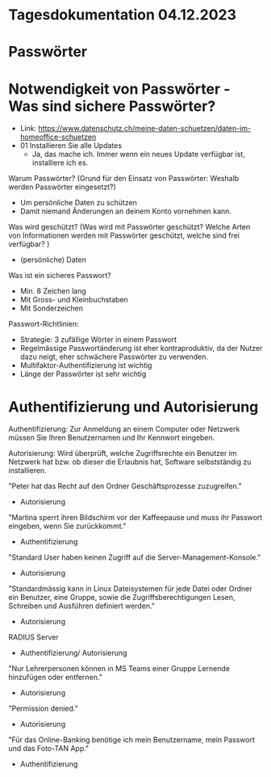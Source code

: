 # Tagesdokumentation 04.12.2023

# Passwörter
# Notwendigkeit von Passwörter - Was sind sichere Passwörter?
 - Link: https://www.datenschutz.ch/meine-daten-schuetzen/daten-im-homeoffice-schuetzen
 - 01 Installieren Sie alle Updates
    - Ja, das mache ich. Immer wenn ein neues Update verfügbar ist, installiere ich es.

Warum Passwörter? (Grund für den Einsatz von Passwörter: Weshalb werden Passwörter eingesetzt?)
- Um persönliche Daten zu schützen
- Damit niemand Änderungen an deinem Konto vornehmen kann.

Was wird geschützt? (Was wird mit Passwörter geschützt? Welche Arten von Informationen werden mit Passwörter geschützt, welche sind frei verfügbar? )
- (persönliche) Daten

Was ist ein sicheres Passwort?
- Min. 8 Zeichen lang
- Mit Gross- und Kleinbuchstaben
- Mit Sonderzeichen

Passwort-Richtlinien:
- Strategie: 3 zufällige Wörter in einem Passwort
- Regelmässige Passwortänderung ist eher kontraproduktiv, da der Nutzer dazu neigt, eher schwächere Passwörter zu verwenden.
- Multifaktor-Authentifizierung ist wichtig
- Länge der Passwörter ist sehr wichtig

# Authentifizierung und Autorisierung
Authentifizierung: Zur Anmeldung an einem Computer oder Netzwerk müssen Sie Ihren Benutzernamen und Ihr Kennwort eingeben.

Autorisierung: Wird überprüft, welche Zugriffsrechte ein Benutzer im Netzwerk hat bzw. ob dieser die Erlaubnis hat, Software selbstständig zu installieren.


"Peter hat das Recht auf den Ordner Geschäftsprozesse zuzugreifen." 
- Autorisierung

"Martina sperrt ihren Bildschirm vor der Kaffeepause und muss ihr Passwort eingeben, wenn Sie zurückkommt." 
- Authentifizierung

"Standard User haben keinen Zugriff auf die Server-Management-Konsole."
- Autorisierung

"Standardmässig kann in Linux Dateisystemen für jede Datei oder Ordner ein Benutzer, eine Gruppe, sowie die Zugriffsberechtigungen Lesen, Schreiben und Ausführen definiert werden." 
- Autorisierung

RADIUS Server 
- Authentifizierung/ Autorisierung

"Nur Lehrerpersonen können in MS Teams einer Gruppe Lernende hinzufügen oder entfernen." 
- Autorisierung

"Permission denied." 
- Autorisierung

"Für das Online-Banking benötige ich mein Benutzername, mein Passwort und das Foto-TAN App."
- Authentifizierung


